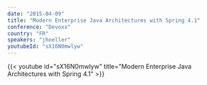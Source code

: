 ```yaml
---
date: "2015-04-09"
title: "Modern Enterprise Java Architectures with Spring 4.1"
conference: "Devoxx"
country: "FR"
speakers: "jhoeller"
youtubeId: "sX16N0mwlyw"
---
```


{{< youtube id="sX16N0mwlyw" title="Modern Enterprise Java Architectures with Spring 4.1" >}} 
